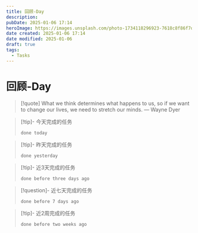 ```yaml
---
title: 回顾-Day
description: 
pubDate: 2025-01-06 17:14
heroImage: https://images.unsplash.com/photo-1734118296923-7618c8f86f7d?crop=entropy&cs=srgb&fm=jpg&ixid=M3w2Mjc5MjV8MHwxfHJhbmRvbXx8fHx8fHx8fDE3MzYxNTQ4ODh8&ixlib=rb-4.0.3&q=85&w=1200h=400
date created: 2025-01-06 17:14
date modified: 2025-01-06
draft: true
tags:
  - Tasks
---
```


# 回顾-Day

> [!quote] What we think determines what happens to us, so if we want to change our lives, we need to stretch our minds.
> — Wayne Dyer

>[!tip]- 今天完成的任务
> ```tasks
> done today
> ```

>[!tip]- 昨天完成的任务
> ```tasks
> done yesterday
> ```

>[!tip]- 近3天完成的任务
> ```tasks
> done before three days ago
> ```

> [!question]- 近七天完成的任务
> ```tasks
> done before 7 days ago
> ```

>[!tip]- 近2周完成的任务
> ```tasks
> done before two weeks ago
> ```


